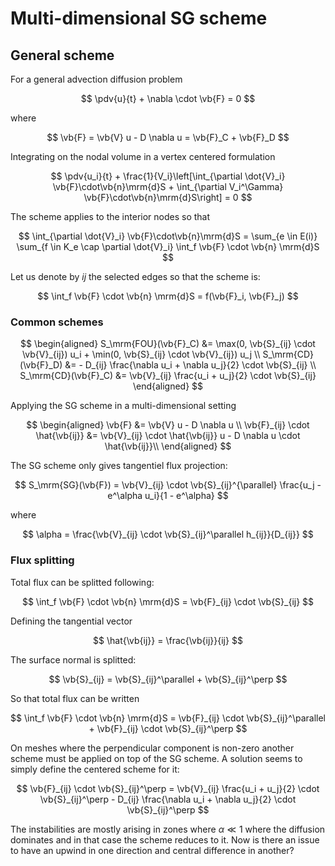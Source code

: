 # Multi-dimensional SG scheme


## General scheme

For a general advection diffusion problem

$$
\pdv{u}{t} + \nabla \cdot \vb{F} = 0
$$

where

$$
\vb{F} = \vb{V} u - D \nabla u = \vb{F}_C + \vb{F}_D
$$

Integrating on the nodal volume in a vertex centered formulation

$$
\pdv{u_i}{t} + \frac{1}{V_i}\left[\int_{\partial \dot{V}_i} \vb{F}\cdot\vb{n}\mrm{d}S + \int_{\partial V_i^\Gamma} \vb{F}\cdot\vb{n}\mrm{d}S\right] = 0
$$

The scheme applies to the interior nodes so that

$$
\int_{\partial \dot{V}_i} \vb{F}\cdot\vb{n}\mrm{d}S = \sum_{e \in E(i)} \sum_{f \in K_e \cap \partial \dot{V}_i} \int_f \vb{F} \cdot \vb{n} \mrm{d}S
$$

Let us denote by $ij$ the selected edges so that the scheme is:

$$
\int_f \vb{F} \cdot \vb{n} \mrm{d}S = f(\vb{F}_i, \vb{F}_j)
$$

### Common schemes

$$
\begin{aligned}
S_\mrm{FOU}(\vb{F}_C) &= \max(0, \vb{S}_{ij} \cdot \vb{V}_{ij}) u_i + \min(0, \vb{S}_{ij} \cdot \vb{V}_{ij}) u_j \\
S_\mrm{CD}(\vb{F}_D) &= - D_{ij} \frac{\nabla u_i + \nabla u_j}{2} \cdot \vb{S}_{ij} \\
S_\mrm{CD}(\vb{F}_C) &= \vb{V}_{ij} \frac{u_i + u_j}{2} \cdot \vb{S}_{ij}
\end{aligned}
$$

Applying the SG scheme in a multi-dimensional setting

$$
\begin{aligned}
\vb{F} &= \vb{V} u - D \nabla u \\
\vb{F}_{ij} \cdot \hat{\vb{ij}} &= \vb{V}_{ij} \cdot \hat{\vb{ij}} u - D \nabla u \cdot \hat{\vb{ij}}\\
\end{aligned}
$$

The SG scheme only gives tangentiel flux projection:

$$
S_\mrm{SG}(\vb{F}) = \vb{V}_{ij} \cdot \vb{S}_{ij}^{\parallel} \frac{u_j - e^\alpha u_i}{1 - e^\alpha} 
$$

where 

$$
\alpha = \frac{\vb{V}_{ij} \cdot \vb{S}_{ij}^\parallel h_{ij}}{D_{ij}}
$$

### Flux splitting

Total flux can be splitted following:

$$
\int_f \vb{F} \cdot \vb{n} \mrm{d}S = \vb{F}_{ij} \cdot \vb{S}_{ij}
$$

Defining the tangential vector

$$
\hat{\vb{ij}} = \frac{\vb{ij}}{ij}
$$

The surface normal is splitted:

$$
\vb{S}_{ij} = \vb{S}_{ij}^\parallel + \vb{S}_{ij}^\perp
$$

So that total flux can be written

$$
\int_f \vb{F} \cdot \vb{n} \mrm{d}S = \vb{F}_{ij} \cdot \vb{S}_{ij}^\parallel + \vb{F}_{ij} \cdot \vb{S}_{ij}^\perp
$$

On meshes where the perpendicular component is non-zero another scheme must be applied on top of the SG scheme. A solution seems to simply define the centered scheme for it:

$$
\vb{F}_{ij} \cdot \vb{S}_{ij}^\perp = \vb{V}_{ij} \frac{u_i + u_j}{2} \cdot \vb{S}_{ij}^\perp - D_{ij} \frac{\nabla u_i + \nabla u_j}{2} \cdot \vb{S}_{ij}^\perp
$$

The instabilities are mostly arising in zones where $\alpha \ll 1$ where the diffusion dominates and in that case the scheme reduces to it. Now is there an issue to have an upwind in one direction and central difference in another?